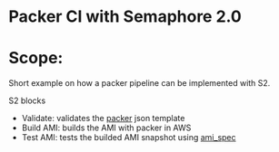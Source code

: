 # Packer CI with Semaphore 2.0

# Scope:
Short example on how a packer pipeline can be implemented with S2.

S2 blocks
* Validate: validates the [packer](https://www.packer.io/) json template
* Build AMI: builds the AMI with packer in AWS
* Test AMI: tests the builded AMI snapshot using [ami_spec](https://github.com/envato/ami-spec)
